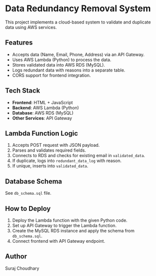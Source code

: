 # Data Redundancy Removal System

This project implements a cloud-based system to validate and duplicate data using AWS services.

## Features

- Accepts data (Name, Email, Phone, Address) via an API Gateway.
- Uses AWS Lambda (Python) to process the data.
- Stores validated data into AWS RDS (MySQL).
- Logs redundant data with reasons into a separate table.
- CORS support for frontend integration.

## Tech Stack

- **Frontend**: HTML + JavaScript
- **Backend**: AWS Lambda (Python)
- **Database**: AWS RDS (MySQL)
- **Other Services**: API Gateway

## Lambda Function Logic

1. Accepts POST request with JSON payload.
2. Parses and validates required fields.
3. Connects to RDS and checks for existing email in `validated_data`.
4. If duplicate, logs into `redundant_data_log` with reason.
5. If unique, inserts into `validated_data`.

## Database Schema

See `db_schema.sql` file.

## How to Deploy

1. Deploy the Lambda function with the given Python code.
2. Set up API Gateway to trigger the Lambda function.
3. Create the MySQL RDS instance and apply the schema from `db_schema.sql`.
4. Connect frontend with API Gateway endpoint.

## Author

Suraj Choudhary
